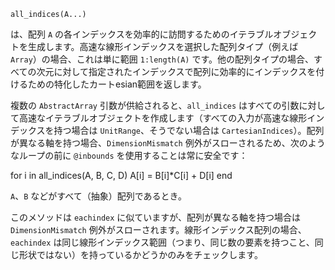 ```
all_indices(A...)
```

は、配列 `A` の各インデックスを効率的に訪問するためのイテラブルオブジェクトを生成します。高速な線形インデックスを選択した配列タイプ（例えば `Array`）の場合、これは単に範囲 `1:length(A)` です。他の配列タイプの場合、すべての次元に対して指定されたインデックスで配列に効率的にインデックスを付けるための特化したカートesian範囲を返します。

複数の `AbstractArray` 引数が供給されると、`all_indices` はすべての引数に対して高速なイテラブルオブジェクトを作成します（すべての入力が高速な線形インデックスを持つ場合は `UnitRange`、そうでない場合は `CartesianIndices`）。配列が異なる軸を持つ場合、`DimensionMismatch` 例外がスローされるため、次のようなループの前に `@inbounds` を使用することは常に安全です：

for i in all_indices(A, B, C, D)        A[i] = B[i]*C[i] + D[i]    end

`A`、`B` などがすべて（抽象）配列であるとき。

このメソッドは `eachindex` に似ていますが、配列が異なる軸を持つ場合は `DimensionMismatch` 例外がスローされます。線形インデックス配列の場合、`eachindex` は同じ線形インデックス範囲（つまり、同じ数の要素を持つこと、同じ形状ではない）を持っているかどうかのみをチェックします。
